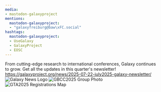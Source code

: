 ```yaml
---
media:
- mastodon-galaxyproject
mentions:
  mastodon-galaxyproject:
  - "galaxyfreiburg@baw\xFC.social"
hashtags:
  mastodon-galaxyproject:
  - UseGalaxy
  - GalaxyProject
  - EOSC
---
```

From cutting-edge research to international conferences, Galaxy continues to grow. Get all the updates in this quarter's newsletter!
https://galaxyproject.org/news/2025-07-22-july2025-galaxy-newsletter/
![Galaxy News Logo](https://galaxyproject.org/assets/static/GalaxyNews.b1f4eea.427e3771fc59f6492d3bd5f46bf24b17.png)
![GBCC2025 Group Photo](https://galaxyproject.org/assets/static/Photo1.8b2f1a1.b662787503284313714126eb1dcd8170.jpg)
![GTA2025 Registrations Map](https://galaxyproject.org/assets/static/GTA2025_map.4198253.ae22c37605f802eb14afe9c97e462555.jpg)